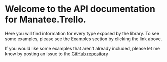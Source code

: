 # Welcome to the API documentation for Manatee.Trello.

Here you will find information for every type exposed by the library.  To see some examples, please see the Examples section by clicking the link above.

If you would like some examples that aren't already included, please let me know by posting an issue to the [GitHub repository](https://github.com/gregsdennis/Manatee.Trello/issues)